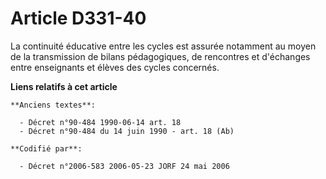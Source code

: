 # Article D331-40

La continuité éducative entre les cycles est assurée notamment au moyen de la transmission de bilans pédagogiques, de
rencontres et d'échanges entre enseignants et élèves des cycles concernés.

**Liens relatifs à cet article**

	**Anciens textes**:

	  - Décret n°90-484 1990-06-14 art. 18
	  - Décret n°90-484 du 14 juin 1990 - art. 18 (Ab)

	**Codifié par**:

	  - Décret n°2006-583 2006-05-23 JORF 24 mai 2006
